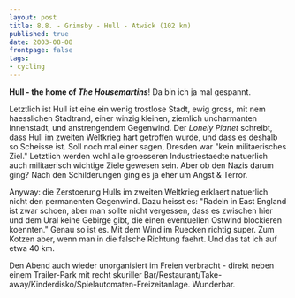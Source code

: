 ```yaml
---
layout: post
title: 8.8. - Grimsby - Hull - Atwick (102 km)
published: true
date: 2003-08-08
frontpage: false 
tags:
- cycling
---
```


<strong>Hull - the home of <em>The Housemartins</em></strong>! Da bin ich ja mal gespannt.

Letztlich ist Hull ist eine ein wenig trostlose Stadt, ewig gross, mit nem haesslichen Stadtrand, einer winzig kleinen, ziemlich uncharmanten Innenstadt, und anstrengendem Gegenwind. Der <i>Lonely Planet</i> schreibt, dass Hull im zweiten Weltkrieg hart getroffen wurde, und dass es deshalb so Scheisse ist. Soll noch mal einer sagen, Dresden war "kein militaerisches Ziel." Letztlich werden wohl alle groesseren Industriestaedte natuerlich auch militaerisch wichtige Ziele gewesen sein. Aber ob den Nazis darum ging? Nach den Schilderungen ging es ja eher um Angst &amp; Terror.

Anyway: die Zerstoerung Hulls im zweiten Weltkrieg erklaert natuerlich nicht den permanenten Gegenwind. Dazu heisst es: "Radeln in East England ist zwar schoen, aber man sollte nicht vergessen, dass es zwischen hier und dem Ural keine Gebirge gibt, die einen eventuellen Ostwind blockieren koennten." Genau so ist es.  Mit dem Wind im Ruecken richtig super. Zum Kotzen aber, wenn man in die falsche Richtung faehrt. Und das tat ich auf etwa 40 km.

Den Abend auch wieder unorganisiert im Freien verbracht - direkt neben einem Trailer-Park mit recht skuriller Bar/Restaurant/Take-away/Kinderdisko/Spielautomaten-Freizeitanlage. Wunderbar.

